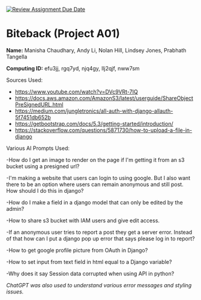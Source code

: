 [![Review Assignment Due Date](https://classroom.github.com/assets/deadline-readme-button-24ddc0f5d75046c5622901739e7c5dd533143b0c8e959d652212380cedb1ea36.svg)](https://classroom.github.com/a/qgEWmaMc)
# Biteback (Project A01)

__Name:__ Manisha Chaudhary, Andy Li, Nolan Hill, Lindsey Jones, Prabhath Tangella

__Computing ID:__ efu3jj, rgq7yd, njq4gy, llj2qjf, nww7sm


Sources Used:

- https://www.youtube.com/watch?v=DVc9VRt-7IQ
- https://docs.aws.amazon.com/AmazonS3/latest/userguide/ShareObjectPreSignedURL.html
- https://medium.com/jungletronics/all-auth-with-django-allauth-5f7451db652b
- https://getbootstrap.com/docs/5.3/getting-started/introduction/
- https://stackoverflow.com/questions/5871730/how-to-upload-a-file-in-django


Various AI Prompts Used:

-How do I get an image to render on the page if I'm getting it from an s3 bucket using a presigned url?

-I'm making a website that users can login to using google. But I also want there to be an option where users can remain anonymous and still post. How should I do this in django?

-How do I make a field in a django model that can only be edited by the admin?

-How to share s3 bucket with IAM users and give edit access.

-If an anonymous user tries to report a post they get a server error. Instead of that how can I put a django pop up error that says please log in to report?

-How to get google profile picture from OAuth in Django?

-How to set input from text field in html equal to a Django variable?

-Why does it say Session data corrupted when using API in python?



*ChatGPT was also used to understand various error messages and styling issues.*



